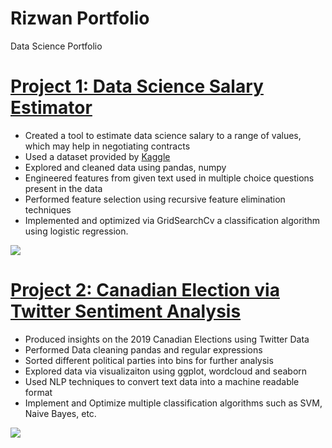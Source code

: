 # Rizwan Portfolio
Data Science Portfolio

# [Project 1: Data Science Salary Estimator](https://github.com/Alliriz/Rizwan_Portfolio/tree/main/Salary)
* Created a tool to estimate data science salary to a range of values, which may help in negotiating contracts
* Used a dataset provided by [Kaggle](https://www.kaggle.com/c/kaggle-survey-2019/data)
* Explored and cleaned data using pandas, numpy
* Engineered features from given text used in multiple choice questions present in the data
* Performed feature selection using recursive feature elimination techniques
* Implemented and optimized via GridSearchCv a classification algorithm using logistic regression.

![](https://github.com/Alliriz/Rizwan_Portfolio/blob/main/Images/Salary-Experience.png)


# [Project 2: Canadian Election via Twitter Sentiment Analysis](https://github.com/Alliriz/Rizwan_Portfolio/tree/main/SentimentAnalysis)
* Produced insights on the 2019 Canadian Elections using Twitter Data
* Performed Data cleaning pandas and regular expressions
* Sorted different political parties into bins for further analysis
* Explored data via visualizaiton using ggplot, wordcloud and seaborn
* Used NLP techniques to convert text data into a machine readable format
* Implement and Optimize multiple classification algorithms such as SVM, Naive Bayes, etc.

![](https://github.com/Alliriz/Rizwan_Portfolio/blob/main/Images/Actual_Predicted.png)
